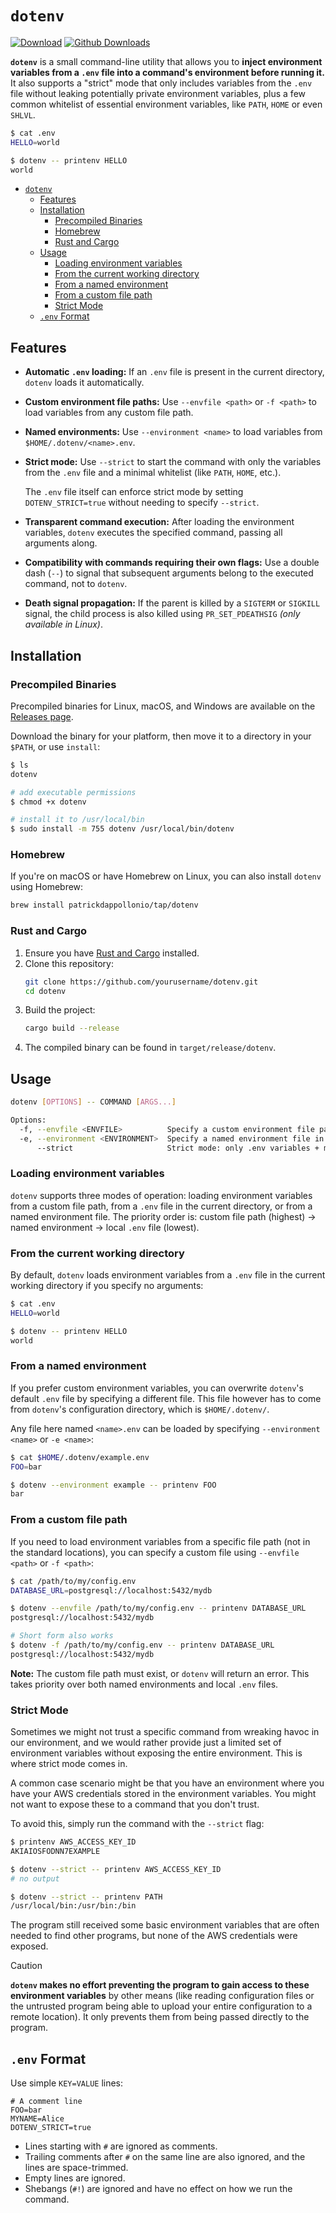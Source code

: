 # `dotenv`

[![Download](https://img.shields.io/badge/download-here-brightgreen?logo=github)](https://github.com/patrickdappollonio/dotenv/releases)
[![Github Downloads](https://img.shields.io/github/downloads/patrickdappollonio/dotenv/total?color=orange&label=github%20downloads&logo=github)](https://github.com/patrickdappollonio/dotenv/releases)

**`dotenv`** is a small command-line utility that allows you to **inject environment variables from a `.env` file into a command's environment before running it.** It also supports a "strict" mode that only includes variables from the `.env` file without leaking potentially private environment variables, plus a few common whitelist of essential environment variables, like `PATH`, `HOME` or even `SHLVL`.

```bash
$ cat .env
HELLO=world

$ dotenv -- printenv HELLO
world
```

- [`dotenv`](#dotenv)
  - [Features](#features)
  - [Installation](#installation)
    - [Precompiled Binaries](#precompiled-binaries)
    - [Homebrew](#homebrew)
    - [Rust and Cargo](#rust-and-cargo)
  - [Usage](#usage)
    - [Loading environment variables](#loading-environment-variables)
    - [From the current working directory](#from-the-current-working-directory)
    - [From a named environment](#from-a-named-environment)
    - [From a custom file path](#from-a-custom-file-path)
    - [Strict Mode](#strict-mode)
  - [`.env` Format](#env-format)

## Features

- **Automatic `.env` loading:**
  If an `.env` file is present in the current directory, `dotenv` loads it automatically.

- **Custom environment file paths:**
  Use `--envfile <path>` or `-f <path>` to load variables from any custom file path.

- **Named environments:**
  Use `--environment <name>` to load variables from `$HOME/.dotenv/<name>.env`.

- **Strict mode:**
  Use `--strict` to start the command with only the variables from the `.env` file and a minimal whitelist (like `PATH`, `HOME`, etc.).

  The `.env` file itself can enforce strict mode by setting `DOTENV_STRICT=true` without needing to specify `--strict`.

- **Transparent command execution:**
  After loading the environment variables, `dotenv` executes the specified command, passing all arguments along.

- **Compatibility with commands requiring their own flags:**
  Use a double dash (`--`) to signal that subsequent arguments belong to the executed command, not to `dotenv`.

- **Death signal propagation:**
  If the parent is killed by a `SIGTERM` or `SIGKILL` signal, the child process is also killed using `PR_SET_PDEATHSIG` *(only available in Linux)*.

## Installation

### Precompiled Binaries

Precompiled binaries for Linux, macOS, and Windows are available on the [Releases page](https://github.com/patrickdappollonio/dotenv/releases).

Download the binary for your platform, then move it to a directory in your `$PATH`, or use `install`:

```bash
$ ls
dotenv

# add executable permissions
$ chmod +x dotenv

# install it to /usr/local/bin
$ sudo install -m 755 dotenv /usr/local/bin/dotenv
```

### Homebrew

If you're on macOS or have Homebrew on Linux, you can also install `dotenv` using Homebrew:

```bash
brew install patrickdappollonio/tap/dotenv
```

### Rust and Cargo

1. Ensure you have [Rust and Cargo](https://www.rust-lang.org/tools/install) installed.
2. Clone this repository:
   ```bash
   git clone https://github.com/yourusername/dotenv.git
   cd dotenv
   ```
3. Build the project:
   ```bash
   cargo build --release
   ```
4. The compiled binary can be found in `target/release/dotenv`.

## Usage

```bash
dotenv [OPTIONS] -- COMMAND [ARGS...]

Options:
  -f, --envfile <ENVFILE>          Specify a custom environment file path
  -e, --environment <ENVIRONMENT>  Specify a named environment file in ~/.dotenv/
      --strict                     Strict mode: only .env variables + minimal whitelist
```

### Loading environment variables

`dotenv` supports three modes of operation: loading environment variables from a custom file path, from a `.env` file in the current directory, or from a named environment file. The priority order is: custom file path (highest) → named environment → local `.env` file (lowest).

### From the current working directory

By default, `dotenv` loads environment variables from a `.env` file in the current working directory if you specify no arguments:

```bash
$ cat .env
HELLO=world

$ dotenv -- printenv HELLO
world
```

### From a named environment

If you prefer custom environment variables, you can overwrite `dotenv`'s default `.env` file by specifying a different file. This file however has to come from `dotenv`'s configuration directory, which is `$HOME/.dotenv/`.

Any file here named `<name>.env` can be loaded by specifying `--environment <name>` or `-e <name>`:

```bash
$ cat $HOME/.dotenv/example.env
FOO=bar

$ dotenv --environment example -- printenv FOO
bar
```

### From a custom file path

If you need to load environment variables from a specific file path (not in the standard locations), you can specify a custom file using `--envfile <path>` or `-f <path>`:

```bash
$ cat /path/to/my/config.env
DATABASE_URL=postgresql://localhost:5432/mydb

$ dotenv --envfile /path/to/my/config.env -- printenv DATABASE_URL
postgresql://localhost:5432/mydb

# Short form also works
$ dotenv -f /path/to/my/config.env -- printenv DATABASE_URL
postgresql://localhost:5432/mydb
```

**Note:** The custom file path must exist, or `dotenv` will return an error. This takes priority over both named environments and local `.env` files.

### Strict Mode

Sometimes we might not trust a specific command from wreaking havoc in our environment, and we would rather provide just a limited set of environment variables without exposing the entire environment. This is where strict mode comes in.

A common case scenario might be that you have an environment where you have your AWS credentials stored in the environment variables. You might not want to expose these to a command that you don't trust.

To avoid this, simply run the command with the `--strict` flag:

```bash
$ printenv AWS_ACCESS_KEY_ID
AKIAIOSFODNN7EXAMPLE

$ dotenv --strict -- printenv AWS_ACCESS_KEY_ID
# no output

$ dotenv --strict -- printenv PATH
/usr/local/bin:/usr/bin:/bin
```

The program still received some basic environment variables that are often needed to find other programs, but none of the AWS credentials were exposed.

> [!CAUTION]
> **`dotenv` makes no effort preventing the program to gain access to these environment variables** by other means (like reading configuration files or the untrusted program being able to upload your entire configuration to a remote location).
> It only prevents them from being passed directly to the program.

## `.env` Format

Use simple `KEY=VALUE` lines:

```env
# A comment line
FOO=bar
MYNAME=Alice
DOTENV_STRICT=true
```

- Lines starting with `#` are ignored as comments.
- Trailing comments after `#` on the same line are also ignored, and the lines are space-trimmed.
- Empty lines are ignored.
- Shebangs (`#!`) are ignored and have no effect on how we run the command.
